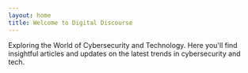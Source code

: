 ```yaml
---
layout: home
title: Welcome to Digital Discourse
---
```


Exploring the World of Cybersecurity and Technology. Here you'll find insightful articles and updates on the latest trends in cybersecurity and tech.
